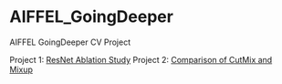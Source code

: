 # AIFFEL_GoingDeeper
AIFFEL GoingDeeper CV Project



Project 1: [ResNet Ablation Study](https://github.com/GRINTKIM/AIFFEL_GoingDeeper/blob/master/GD-01/%5BGD_01%5DResNet_Ablation_Study.ipynb)
Project 2: [Comparison of CutMix and Mixup](https://github.com/GRINTKIM/AIFFEL_GoingDeeper/blob/master/GD-02/%5BGD_02%5DComparison_of_CutMix_and_Mixup.ipynb)
